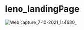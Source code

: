 # leno_landingPage
![Web capture_7-10-2021_144630_](https://user-images.githubusercontent.com/77299182/136672501-4cdbd948-8de1-476d-a824-bfad4eda4482.jpeg)
